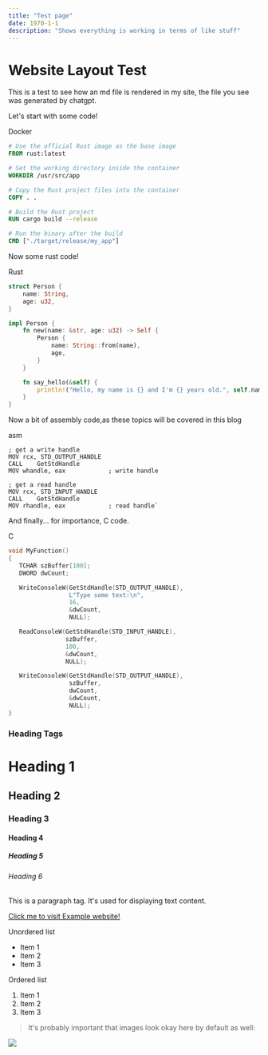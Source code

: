 ```yaml
---
title: "Test page"
date: 1970-1-1
description: "Shows everything is working in terms of like stuff"
---
```


# Website Layout Test

This is a test to see how an md file is rendered in my site, the file you see was generated by chatgpt.

Let's start with some code!

<div class="bg-header overflow-hidden rounded-xl">
    <div class="px-4 text-xs text-white">
        <p class="text-sm my-2.5">Docker</p>
    </div>

```dockerfile
# Use the official Rust image as the base image
FROM rust:latest

# Set the working directory inside the container
WORKDIR /usr/src/app

# Copy the Rust project files into the container
COPY . .

# Build the Rust project
RUN cargo build --release

# Run the binary after the build
CMD ["./target/release/my_app"]
```

</div>

Now some rust code!

<div class="bg-header overflow-hidden rounded-xl">
    <div class="px-4 text-xs text-white">
        <p class="text-sm my-2.5">Rust</p>
    </div>

```rust
struct Person {
    name: String,
    age: u32,
}

impl Person {
    fn new(name: &str, age: u32) -> Self {
        Person {
            name: String::from(name),
            age,
        }
    }

    fn say_hello(&self) {
        println!("Hello, my name is {} and I'm {} years old.", self.name, self.age);
    }
}

```

</div>

Now a bit of assembly code,as these topics will be covered in this blog

<div class="bg-header overflow-hidden rounded-xl">
    <div class="px-4 text-xs text-white">
        <p class="text-sm my-2.5">asm</p>
    </div>

```x86asm               
; get a write handle
MOV rcx, STD_OUTPUT_HANDLE
CALL    GetStdHandle
MOV whandle, eax            ; write handle

; get a read handle
MOV rcx, STD_INPUT_HANDLE
CALL    GetStdHandle
MOV rhandle, eax            ; read handle`
``` 

</div>

And finally... for importance, C code.

<div class="bg-header overflow-hidden rounded-xl">
    <div class="px-4 text-xs text-white">
        <p class="text-sm my-2.5">C</p>
    </div>

```c           
void MyFunction()
{
   TCHAR szBuffer[100];
   DWORD dwCount;

   WriteConsoleW(GetStdHandle(STD_OUTPUT_HANDLE),
                 L"Type some text:\n",
                 16,
                 &dwCount,
                 NULL);

   ReadConsoleW(GetStdHandle(STD_INPUT_HANDLE),
                szBuffer,
                100,
                &dwCount,
                NULL);

   WriteConsoleW(GetStdHandle(STD_OUTPUT_HANDLE),
                 szBuffer,
                 dwCount,
                 &dwCount,
                 NULL);
}
``` 

</div>

### Heading Tags

# Heading 1
## Heading 2
### Heading 3
#### Heading 4
##### Heading 5
###### Heading 6

This is a paragraph tag. It's used for displaying text content.

[Click me to visit Example website!](https://www.example.com) 

Unordered list

*   Item 1
*   Item 2
*   Item 3

Ordered list

1.  Item 1
2.  Item 2
3.  Item 3


> It's probably important that images look okay here by default as well:

<img src="/public/images/iandof.png">


